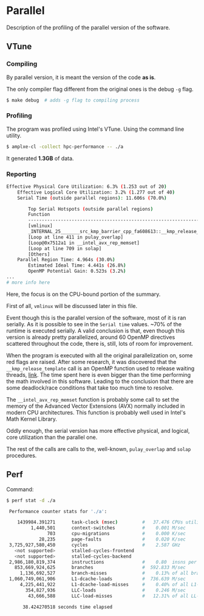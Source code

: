 # Parallel

Description of the profiling of the parallel version of the software.


## VTune

### Compiling

By parallel version, it is meant the version of the code __as is__.

The only compiler flag different from the original ones is the debug `-g` flag.
```bash
$ make debug  # adds -g flag to compiling process
```


### Profiling

The program was profiled using Intel's VTune. Using the command line utility.
```bash
$ amplxe-cl -collect hpc-performance -- ./a
```
It generated **1.3GB** of data.


### Reporting

```bash
Effective Physical Core Utilization: 6.3% (1.253 out of 20)
    Effective Logical Core Utilization: 3.2% (1.277 out of 40)
    Serial Time (outside parallel regions): 11.606s (70.0%)

        Top Serial Hotspots (outside parallel regions)
        Function                                                                              Module       Serial CPU Time
        ------------------------------------------------------------------------------------  -----------  ---------------
        [vmlinux]                                                                             vmlinux               3.082s
        _INTERNAL_25_______src_kmp_barrier_cpp_fa608613::__kmp_release_template<kmp_flag_64>  libiomp5.so           0.498s
        [Loop at line 411 in pulay_overlap]                                                   a                     0.414s
        [Loop@0x7512a1 in __intel_avx_rep_memset]                                             a                     0.316s
        [Loop at line 709 in solap]                                                           a                     0.248s
        [Others]                                                                              N/A                   6.648s
    Parallel Region Time: 4.964s (30.0%)
        Estimated Ideal Time: 4.441s (26.8%)
        OpenMP Potential Gain: 0.523s (3.2%)
...
# more info here
```
Here, the focus is on the CPU-bound portion of the summary.

First of all, `vmlinux` will be discussed later in this file.

Event though this is the parallel version of the software, most of it is ran serially. As it is possible to see in the `Serial time` values. ~70% of the runtime is executed serially. A valid conclusion is that, even though this version is already pretty parallelized, around 60 OpenMP directives scattered throughout the code, there is, still, lots of room for improvement.

When the program is executed with all the original parallelization on, some red flags are raised. After some research, it was discovered that the `__kmp_release_template` call is an OpenMP function used to release waiting threads, [link](https://github.com/llvm-mirror/openmp/blob/a838d8e95f40e21eabd704ec8e83a40405bc2c4c/runtime/src/kmp_wait_release.h#L435). The time spent here is even bigger than the time performing the math involved in this software. Leading to the conclusion that there are some deadlock/race conditions that take too much time to resolve.

The `__intel_avx_rep_memset` function is probably some call to set the memory of the Advanced Vector Extensions (AVX) normally included in modern CPU architectures. This function is probably well used in Intel's Math Kernel Library.

Oddly enough, the serial version has more effective physical, and logical, core utilization than the parallel one.

The rest of the calls are calls to the, well-known, `pulay_overlap` and `solap` procedures.


## Perf

Command:
```bash
$ perf stat -d ./a
```

```bash
 Performance counter stats for './a':

    1439984.391271      task-clock (msec)         #   37.476 CPUs utilized
         1,440,501      context-switches          #    0.001 M/sec
               703      cpu-migrations            #    0.000 K/sec
            28,235      page-faults               #    0.020 K/sec
 3,725,927,580,450      cycles                    #    2.587 GHz                      (50.01%)
   <not supported>      stalled-cycles-frontend
   <not supported>      stalled-cycles-backend
 2,986,180,819,374      instructions              #    0.80  insns per cycle          (62.50%)
   853,669,924,625      branches                  #  592.833 M/sec                    (62.50%)
     1,136,692,527      branch-misses             #    0.13% of all branches          (62.50%)
 1,060,749,061,906      L1-dcache-loads           #  736.639 M/sec                    (62.50%)
     4,225,441,922      L1-dcache-load-misses     #    0.40% of all L1-dcache hits    (62.50%)
       354,827,936      LLC-loads                 #    0.246 M/sec                    (50.00%)
        43,666,588      LLC-load-misses           #   12.31% of all LL-cache hits     (50.00%)

      38.424270518 seconds time elapsed
```
